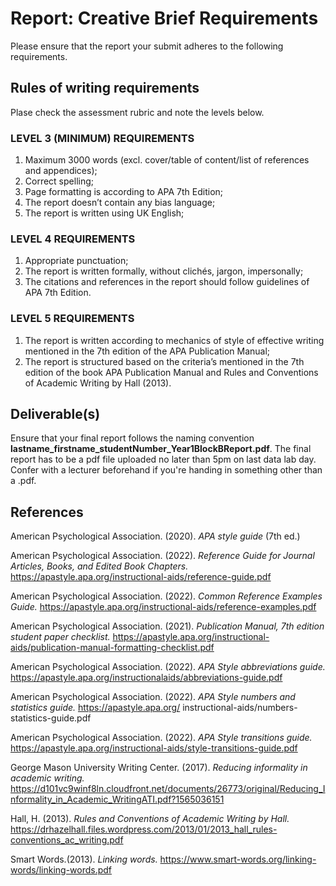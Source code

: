# Report: Creative Brief Requirements

Please ensure that the report your submit adheres to the following requirements.

## Rules of writing requirements

Plase check the assessment rubric and note the levels below.

### LEVEL 3 (MINIMUM) REQUIREMENTS  

1. Maximum 3000 words (excl. cover/table of content/list of references and appendices);
2. Correct spelling;  
3. Page formatting is according to APA 7th Edition;  
4. The report doesn’t contain any bias language;  
5. The report is written using UK English; 

### LEVEL 4 REQUIREMENTS  

1. Appropriate punctuation;  
2. The report is written formally, without clichés, jargon, impersonally;  
3. The citations and references in the report should follow guidelines of APA 7th Edition. 

### LEVEL 5 REQUIREMENTS  

1. The report is written according to mechanics of style of effective writing mentioned in the 7th edition of the APA Publication Manual;  
2. The report is structured based on the criteria’s mentioned in the 7th edition of the book APA Publication Manual and Rules  and Conventions of Academic Writing by Hall (2013). 

## Deliverable(s)

Ensure that your final report follows the naming convention **lastname_firstname_studentNumber_Year1BlockBReport.pdf**.
The final report has to be a pdf file uploaded no later than 5pm on last data lab day. Confer with a lecturer beforehand if you're handing in something other than a .pdf.

## References

American Psychological Association. (2020). *APA style guide* (7th ed.)

American Psychological Association. (2022). *Reference Guide for Journal Articles, Books, and Edited Book Chapters.* https://apastyle.apa.org/instructional-aids/reference-guide.pdf

American Psychological Association. (2022). *Common Reference Examples Guide.* https://apastyle.apa.org/instructional-aids/reference-examples.pdf

American Psychological Association. (2021). *Publication Manual, 7th edition student paper checklist.*
https://apastyle.apa.org/instructional-aids/publication-manual-formatting-checklist.pdf

American Psychological Association. (2022). *APA Style abbreviations guide.* https://apastyle.apa.org/instructionalaids/abbreviations-guide.pdf

American Psychological Association. (2022). *APA Style numbers and statistics guide.* https://apastyle.apa.org/
instructional-aids/numbers-statistics-guide.pdf

American Psychological Association. (2022). *APA Style transitions guide.* https://apastyle.apa.org/instructional-aids/style-transitions-guide.pdf

George Mason University Writing Center. (2017). *Reducing informality in academic writing.* https://d101vc9winf8ln.cloudfront.net/documents/26773/original/Reducing_Informality_in_Academic_WritingATI.pdf?1565036151

Hall, H. (2013).  *Rules and Conventions of Academic Writing by Hall.* https://drhazelhall.files.wordpress.com/2013/01/2013_hall_rules-conventions_ac_writing.pdf

Smart Words.(2013). *Linking words.* https://www.smart-words.org/linking-words/linking-words.pdf
